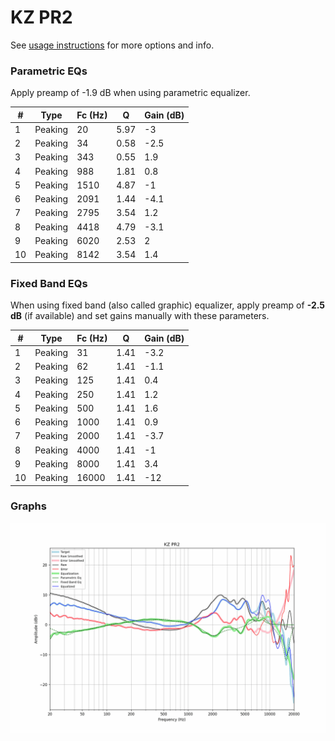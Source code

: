 # KZ PR2
See [usage instructions](https://github.com/jaakkopasanen/AutoEq#usage) for more options and info.

### Parametric EQs
Apply preamp of -1.9 dB when using parametric equalizer.

|   # | Type    |   Fc (Hz) |    Q |   Gain (dB) |
|-----|---------|-----------|------|-------------|
|   1 | Peaking |        20 | 5.97 |        -3   |
|   2 | Peaking |        34 | 0.58 |        -2.5 |
|   3 | Peaking |       343 | 0.55 |         1.9 |
|   4 | Peaking |       988 | 1.81 |         0.8 |
|   5 | Peaking |      1510 | 4.87 |        -1   |
|   6 | Peaking |      2091 | 1.44 |        -4.1 |
|   7 | Peaking |      2795 | 3.54 |         1.2 |
|   8 | Peaking |      4418 | 4.79 |        -3.1 |
|   9 | Peaking |      6020 | 2.53 |         2   |
|  10 | Peaking |      8142 | 3.54 |         1.4 |

### Fixed Band EQs
When using fixed band (also called graphic) equalizer, apply preamp of **-2.5 dB** (if available) and set gains manually with these parameters.

|   # | Type    |   Fc (Hz) |    Q |   Gain (dB) |
|-----|---------|-----------|------|-------------|
|   1 | Peaking |        31 | 1.41 |        -3.2 |
|   2 | Peaking |        62 | 1.41 |        -1.1 |
|   3 | Peaking |       125 | 1.41 |         0.4 |
|   4 | Peaking |       250 | 1.41 |         1.2 |
|   5 | Peaking |       500 | 1.41 |         1.6 |
|   6 | Peaking |      1000 | 1.41 |         0.9 |
|   7 | Peaking |      2000 | 1.41 |        -3.7 |
|   8 | Peaking |      4000 | 1.41 |        -1   |
|   9 | Peaking |      8000 | 1.41 |         3.4 |
|  10 | Peaking |     16000 | 1.41 |       -12   |

### Graphs
![](./KZ%20PR2.png)
